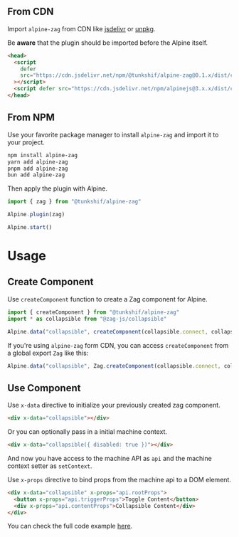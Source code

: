 ## From CDN

Import `alpine-zag` from CDN like [jsdelivr](https://www.jsdelivr.com/) or [unpkg](https://www.unpkg.com/).

Be **aware** that the plugin should be imported before the Alpine itself.

```html
<head>
  <script
    defer
    src="https://cdn.jsdelivr.net/npm/@tunkshif/alpine-zag@0.1.x/dist/cdn.min.js"
  ></script>
  <script defer src="https://cdn.jsdelivr.net/npm/alpinejs@3.x.x/dist/cdn.min.js"></script>
</head>
```

## From NPM

Use your favorite package manager to install `alpine-zag` and import it to your project.

```bash
npm install alpine-zag
yarn add alpine-zag
pnpm add alpine-zag
bun add alpine-zag
```

Then apply the plugin with Alpine.

```js
import { zag } from "@tunkshif/alpine-zag"

Alpine.plugin(zag)

Alpine.start()
```

# Usage

## Create Component

Use `createComponent` function to create a Zag component for Alpine.

```js
import { createComponent } from "@tunkshif/alpine-zag"
import * as collapsible from "@zag-js/collapsible"

Alpine.data("collapsible", createComponent(collapsible.connect, collapsible.machine))
```

If you're using `alpine-zag` form CDN, you can access `createComponent` from a global export `Zag` like this:

```js
Alpine.data("collapsible", Zag.createComponent(collapsible.connect, collapsible.machine))
```

## Use Component

Use `x-data` directive to initialize your previously created zag component.

```html
<div x-data="collapsible"></div>
```

Or you can optionally pass in a initial machine context.

```html
<div x-data="collapsible({ disabled: true })"></div>
```

And now you have access to the machine API as `api` and the machine context setter as `setContext`.

Use `x-props` directive to bind props from the machine api to a DOM element.

```html
<div x-data="collapsible" x-props="api.rootProps">
  <button x-props="api.triggerProps">Toggle Content</button>
  <div x-props="api.contentProps">Collapsible Content</div>
</div>
```

You can check the full code example [here](https://github.com/TunkShif/alpine-zag/blob/main/examples/index.html).
